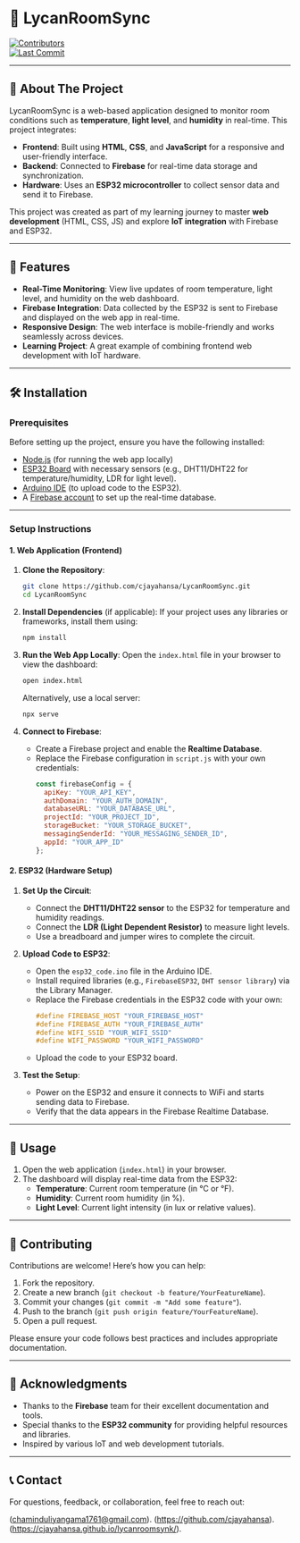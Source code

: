 
# 📌 LycanRoomSync
[![Contributors](https://img.shields.io/badge/contributors-1-green.svg)](CONTRIBUTORS.md)  
[![Last Commit](https://img.shields.io/github/last-commit/yourusername/LycanRoomSync)](https://github.com/yourusername/LycanRoomSync)

---

## 🌟 About The Project

LycanRoomSync is a web-based application designed to monitor room conditions such as **temperature**, **light level**, and **humidity** in real-time. This project integrates:

- **Frontend**: Built using **HTML**, **CSS**, and **JavaScript** for a responsive and user-friendly interface.
- **Backend**: Connected to **Firebase** for real-time data storage and synchronization.
- **Hardware**: Uses an **ESP32 microcontroller** to collect sensor data and send it to Firebase.

This project was created as part of my learning journey to master **web development** (HTML, CSS, JS) and explore **IoT integration** with Firebase and ESP32.

---

## 🚀 Features

- **Real-Time Monitoring**: View live updates of room temperature, light level, and humidity on the web dashboard.
- **Firebase Integration**: Data collected by the ESP32 is sent to Firebase and displayed on the web app in real-time.
- **Responsive Design**: The web interface is mobile-friendly and works seamlessly across devices.
- **Learning Project**: A great example of combining frontend web development with IoT hardware.

---

## 🛠️ Installation

### Prerequisites

Before setting up the project, ensure you have the following installed:

- [Node.js](https://nodejs.org/) (for running the web app locally)
- [ESP32 Board](https://www.espressif.com/en/products/silicon/esp32) with necessary sensors (e.g., DHT11/DHT22 for temperature/humidity, LDR for light level).
- [Arduino IDE](https://www.arduino.cc/) (to upload code to the ESP32).
- A [Firebase account](https://firebase.google.com/) to set up the real-time database.

---

### Setup Instructions

#### 1. Web Application (Frontend)

1. **Clone the Repository**:
   ```bash
   git clone https://github.com/cjayahansa/LycanRoomSync.git
   cd LycanRoomSync
   ```

2. **Install Dependencies** (if applicable):
   If your project uses any libraries or frameworks, install them using:
   ```bash
   npm install
   ```

3. **Run the Web App Locally**:
   Open the `index.html` file in your browser to view the dashboard:
   ```bash
   open index.html
   ```
   Alternatively, use a local server:
   ```bash
   npx serve
   ```

4. **Connect to Firebase**:
   - Create a Firebase project and enable the **Realtime Database**.
   - Replace the Firebase configuration in `script.js` with your own credentials:
     ```javascript
     const firebaseConfig = {
       apiKey: "YOUR_API_KEY",
       authDomain: "YOUR_AUTH_DOMAIN",
       databaseURL: "YOUR_DATABASE_URL",
       projectId: "YOUR_PROJECT_ID",
       storageBucket: "YOUR_STORAGE_BUCKET",
       messagingSenderId: "YOUR_MESSAGING_SENDER_ID",
       appId: "YOUR_APP_ID"
     };
     ```

#### 2. ESP32 (Hardware Setup)

1. **Set Up the Circuit**:
   - Connect the **DHT11/DHT22 sensor** to the ESP32 for temperature and humidity readings.
   - Connect the **LDR (Light Dependent Resistor)** to measure light levels.
   - Use a breadboard and jumper wires to complete the circuit.

2. **Upload Code to ESP32**:
   - Open the `esp32_code.ino` file in the Arduino IDE.
   - Install required libraries (e.g., `FirebaseESP32`, `DHT sensor library`) via the Library Manager.
   - Replace the Firebase credentials in the ESP32 code with your own:
     ```cpp
     #define FIREBASE_HOST "YOUR_FIREBASE_HOST"
     #define FIREBASE_AUTH "YOUR_FIREBASE_AUTH"
     #define WIFI_SSID "YOUR_WIFI_SSID"
     #define WIFI_PASSWORD "YOUR_WIFI_PASSWORD"
     ```
   - Upload the code to your ESP32 board.

3. **Test the Setup**:
   - Power on the ESP32 and ensure it connects to WiFi and starts sending data to Firebase.
   - Verify that the data appears in the Firebase Realtime Database.

---

## 📝 Usage

1. Open the web application (`index.html`) in your browser.
2. The dashboard will display real-time data from the ESP32:
   - **Temperature**: Current room temperature (in °C or °F).
   - **Humidity**: Current room humidity (in %).
   - **Light Level**: Current light intensity (in lux or relative values).

---

## 🤝 Contributing

Contributions are welcome! Here’s how you can help:

1. Fork the repository.
2. Create a new branch (`git checkout -b feature/YourFeatureName`).
3. Commit your changes (`git commit -m "Add some feature"`).
4. Push to the branch (`git push origin feature/YourFeatureName`).
5. Open a pull request.

Please ensure your code follows best practices and includes appropriate documentation.

---

## 🙏 Acknowledgments

- Thanks to the **Firebase** team for their excellent documentation and tools.
- Special thanks to the **ESP32 community** for providing helpful resources and libraries.
- Inspired by various IoT and web development tutorials.

---

## 📞 Contact

For questions, feedback, or collaboration, feel free to reach out:

(chaminduliyangama1761@gmail.com).
(https://github.com/cjayahansa).
(https://cjayahansa.github.io/lycanroomsynk/).


